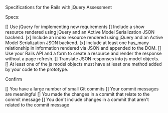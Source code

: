 Specifications for the Rails with jQuery Assessment

Specs:

[] Use jQuery for implementing new requirements
[] Include a show resource rendered using jQuery and an Active Model Serialization JSON backend.
[x] Include an index resource rendered using jQuery and an Active Model Serialization JSON backend.
[x] Include at least one has_many relationship in information rendered via JSON and appended to the DOM.
[] Use your Rails API and a form to create a resource and render the response without a page refresh.
[] Translate JSON responses into js model objects.
[] At least one of the js model objects must have at least one method added by your code to the prototype.

Confirm

[] You have a large number of small Git commits
[] Your commit messages are meaningful
[] You made the changes in a commit that relate to the commit message
[] You don't include changes in a commit that aren't related to the commit message
